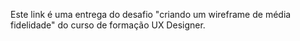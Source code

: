 Este link é uma entrega do desafio "criando um wireframe de média fidelidade" do curso de formação UX Designer.

